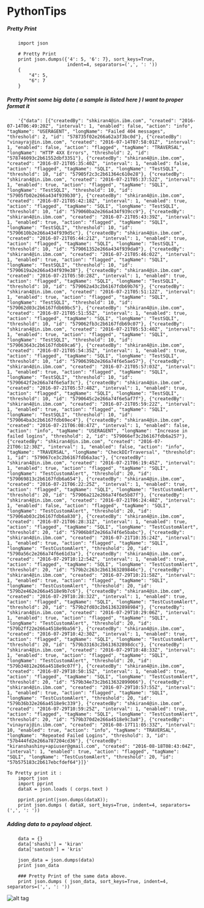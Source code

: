 # PythonTips

##### Pretty Print

		import json
		
		# Pretty Print
		print json.dumps({'4': 5, '6': 7}, sort_keys=True,
		                  indent=4, separators=(',', ': '))
		{
		    "4": 5,
		    "6": 7
		}

##### Pretty Print some big data ( a sample is listed here ) I want to proper format it
        

        '{"data": [{"createdBy": "shkiran4@in.ibm.com", "created": "2016-07-14T06:49:20Z", "interval": 1, "enabled": false, "action": "info", "tagName": "USERAGENT", "longName": "Failed 404 messages", "threshold": 2, "id": "578735f02e266a62a3f3bc0d"}, {"createdBy": "vinayraj@in.ibm.com", "created": "2016-07-14T07:58:01Z", "interval": 1, "enabled": false, "action": "flagged", "tagName": "TRAVERSAL", "longName": "HTTP 4XX Errors", "threshold": 2, "id": "578746093c2b61552dbf3351"}, {"createdBy": "shkiran4@in.ibm.com", "created": "2016-07-21T05:35:40Z", "interval": 1, "enabled": false, "action": "flagged", "tagName": "SQLI", "longName": "TestSQLI", "threshold": 10, "id": "57905f2c3c2b61364c610e28"}, {"createdBy": "shkiran4@in.ibm.com", "created": "2016-07-21T05:37:52Z", "interval": 1, "enabled": true, "action": "flagged", "tagName": "SQLI", "longName": "TestSQLI", "threshold": 10, "id": "57905fb02e266a434f939b30"}, {"createdBy": "shkiran4@in.ibm.com", "created": "2016-07-21T05:42:18Z", "interval": 1, "enabled": true, "action": "flagged", "tagName": "SQLI", "longName": "TestSQLI", "threshold": 10, "id": "579060ba2e266a434f939cc9"}, {"createdBy": "shkiran4@in.ibm.com", "created": "2016-07-21T05:43:39Z", "interval": 1, "enabled": true, "action": "flagged", "tagName": "SQLI", "longName": "TestSQLI", "threshold": 10, "id": "5790610b2e266a434f939d5c"}, {"createdBy": "shkiran4@in.ibm.com", "created": "2016-07-21T05:44:21Z", "interval": 1, "enabled": true, "action": "flagged", "tagName": "SQLI", "longName": "TestSQLI", "threshold": 10, "id": "579061352e266a434f939da0"}, {"createdBy": "shkiran4@in.ibm.com", "created": "2016-07-21T05:46:02Z", "interval": 1, "enabled": true, "action": "flagged", "tagName": "SQLI", "longName": "TestSQLI", "threshold": 10, "id": "5790619a2e266a434f939e38"}, {"createdBy": "shkiran4@in.ibm.com", "created": "2016-07-21T05:50:28Z", "interval": 1, "enabled": true, "action": "flagged", "tagName": "SQLI", "longName": "TestSQLI", "threshold": 10, "id": "579062a43c2b6167fdb69b76"}, {"createdBy": "shkiran4@in.ibm.com", "created": "2016-07-21T05:51:12Z", "interval": 1, "enabled": true, "action": "flagged", "tagName": "SQLI", "longName": "TestSQLI", "threshold": 10, "id": "579062d03c2b6167fdb69bc5"}, {"createdBy": "shkiran4@in.ibm.com", "created": "2016-07-21T05:51:55Z", "interval": 1, "enabled": true, "action": "flagged", "tagName": "SQLI", "longName": "TestSQLI", "threshold": 10, "id": "579062fb3c2b6167fdb69c07"}, {"createdBy": "shkiran4@in.ibm.com", "created": "2016-07-21T05:53:40Z", "interval": 1, "enabled": true, "action": "flagged", "tagName": "SQLI", "longName": "TestSQLI", "threshold": 10, "id": "579063643c2b6167fdb69ca6"}, {"createdBy": "shkiran4@in.ibm.com", "created": "2016-07-21T05:54:35Z", "interval": 1, "enabled": true, "action": "flagged", "tagName": "SQLI", "longName": "TestSQLI", "threshold": 10, "id": "5790639b2e266a74f6e5ae57"}, {"createdBy": "shkiran4@in.ibm.com", "created": "2016-07-21T05:57:03Z", "interval": 1, "enabled": true, "action": "flagged", "tagName": "SQLI", "longName": "TestSQLI", "threshold": 10, "id": "5790642f2e266a74f6e5af3c"}, {"createdBy": "shkiran4@in.ibm.com", "created": "2016-07-21T05:57:48Z", "interval": 1, "enabled": true, "action": "flagged", "tagName": "SQLI", "longName": "TestSQLI", "threshold": 10, "id": "5790645c2e266a74f6e5af7f"}, {"createdBy": "shkiran4@in.ibm.com", "created": "2016-07-21T05:59:22Z", "interval": 1, "enabled": true, "action": "flagged", "tagName": "SQLI", "longName": "TestSQLI", "threshold": 10, "id": "579064ba3c2b6167fdb69ec4"}, {"createdBy": "shkiran4@in.ibm.com", "created": "2016-07-21T06:08:47Z", "interval": 1, "enabled": false, "action": "info", "tagName": "USERAGENT", "longName": "Increase in failed logins", "threshold": 2, "id": "579066ef3c2b6167fdb6a257"}, {"createdBy": "shkiran4@in.ibm.com", "created": "2016-07-21T06:12:30Z", "interval": 1, "enabled": false, "action": "info", "tagName": "TRAVERSAL", "longName": "CheckDIrTraversal", "threshold": 1, "id": "579067ce3c2b6167fdb6a3ac"}, {"createdBy": "shkiran4@in.ibm.com", "created": "2016-07-21T06:19:45Z", "interval": 1, "enabled": true, "action": "flagged", "tagName": "SQLI", "longName": "TestCustomAlert", "threshold": 20, "id": "579069813c2b6167fdb6a654"}, {"createdBy": "shkiran4@in.ibm.com", "created": "2016-07-21T06:22:25Z", "interval": 1, "enabled": true, "action": "flagged", "tagName": "SQLI", "longName": "TestCustomAlert", "threshold": 20, "id": "57906a212e266a74f6e5b87f"}, {"createdBy": "shkiran4@in.ibm.com", "created": "2016-07-21T06:24:48Z", "interval": 1, "enabled": false, "action": "flagged", "tagName": "SQLI", "longName": "TestCustomAlert", "threshold": 20, "id": "57906ab03c2b6167fdb6a830"}, {"createdBy": "shkiran4@in.ibm.com", "created": "2016-07-21T06:28:31Z", "interval": 1, "enabled": true, "action": "flagged", "tagName": "SQLI", "longName": "TestCustomAlert", "threshold": 20, "id": "57906b8f2e266a74f6e5babc"}, {"createdBy": "shkiran4@in.ibm.com", "created": "2016-07-21T10:35:24Z", "interval": 1, "enabled": true, "action": "flagged", "tagName": "SQLI", "longName": "TestCustomAlert", "threshold": 20, "id": "5790a56c2e266a74f6e61d3a"}, {"createdBy": "shkiran4@in.ibm.com", "created": "2016-07-29T10:12:54Z", "interval": 1, "enabled": true, "action": "flagged", "tagName": "SQLI", "longName": "TestCustomAlert", "threshold": 20, "id": "579b2c263c2b61363289846c"}, {"createdBy": "shkiran4@in.ibm.com", "created": "2016-07-29T10:21:58Z", "interval": 1, "enabled": true, "action": "flagged", "tagName": "SQLI", "longName": "TestCustomAlert", "threshold": 20, "id": "579b2e462e266a4518e9b7c6"}, {"createdBy": "shkiran4@in.ibm.com", "created": "2016-07-29T10:28:32Z", "interval": 1, "enabled": true, "action": "flagged", "tagName": "SQLI", "longName": "TestCustomAlert", "threshold": 20, "id": "579b2fd03c2b613632898984"}, {"createdBy": "shkiran4@in.ibm.com", "created": "2016-07-29T10:29:06Z", "interval": 1, "enabled": true, "action": "flagged", "tagName": "SQLI", "longName": "TestCustomAlert", "threshold": 20, "id": "579b2ff22e266a4518e9ba56"}, {"createdBy": "shkiran4@in.ibm.com", "created": "2016-07-29T10:42:30Z", "interval": 1, "enabled": true, "action": "flagged", "tagName": "SQLI", "longName": "TestCustomAlert", "threshold": 20, "id": "579b33163c2b613632898dcc"}, {"createdBy": "shkiran4@in.ibm.com", "created": "2016-07-29T10:48:33Z", "interval": 1, "enabled": true, "action": "flagged", "tagName": "SQLI", "longName": "TestCustomAlert", "threshold": 20, "id": "579b34812e266a4518e9c07f"}, {"createdBy": "shkiran4@in.ibm.com", "created": "2016-07-29T10:50:15Z", "interval": 1, "enabled": true, "action": "flagged", "tagName": "SQLI", "longName": "TestCustomAlert", "threshold": 20, "id": "579b34e73c2b613632899066"}, {"createdBy": "shkiran4@in.ibm.com", "created": "2016-07-29T10:57:55Z", "interval": 1, "enabled": true, "action": "flagged", "tagName": "SQLI", "longName": "TestCustomAlert", "threshold": 20, "id": "579b36b32e266a4518e9c339"}, {"createdBy": "shkiran4@in.ibm.com", "created": "2016-07-29T10:59:25Z", "interval": 1, "enabled": true, "action": "flagged", "tagName": "SQLI", "longName": "TestCustomAlert", "threshold": 20, "id": "579b370d2e266a4518e9c3a8"}, {"createdBy": "vinayraj@in.ibm.com", "created": "2016-08-17T11:05:33Z", "interval": 10, "enabled": true, "action": "info", "tagName": "TRAVERSAL", "longName": "Repeated Failed Logins", "threshold": 3, "id": "57b444fd2e266a787204cd36"}, {"createdBy": "kiranshashiny+apiuser@gmail.com", "created": "2016-08-18T08:43:04Z", "interval": 1, "enabled": true, "action": "flagged", "tagName": "SQLI", "longName": "TestCustomAlert", "threshold": 20, "id": "57b575183c2b617ebcfdef64"}]}'

    To Pretty print it :
        import json
        import pprint
        dataX = json.loads ( corps.text )
        
        pprint.pprint(json.dumps(dataX));
        print json.dumps ( dataX, sort_keys=True, indent=4, separators=(',', ': '))


#####  Adding data to a payload object.
		
		
		data = {}
		data['shashi'] = 'kiran'
		data['santosh'] = 'kris'
		
		json_data = json.dumps(data)
		print json_data
		
		### Pretty Print of the same data above.
		print json.dumps ( json_data, sort_keys=True, indent=4, separators=(',', ': '))

![alt tag](https://cloud.githubusercontent.com/assets/14288989/16335968/6ba6fb62-3a27-11e6-80b0-d7998a2ecd7a.png)
